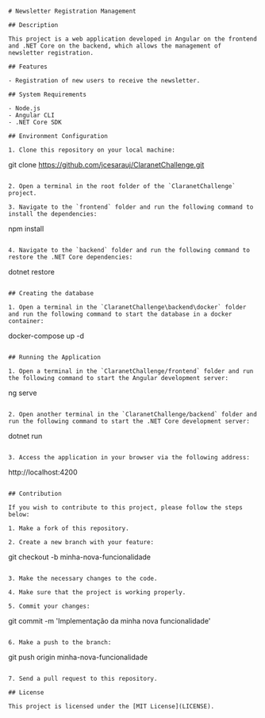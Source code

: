 ```Claranet Challenge

# Newsletter Registration Management

## Description

This project is a web application developed in Angular on the frontend and .NET Core on the backend, which allows the management of newsletter registration.

## Features

- Registration of new users to receive the newsletter.

## System Requirements

- Node.js
- Angular CLI
- .NET Core SDK

## Environment Configuration

1. Clone this repository on your local machine:

   ```
   git clone https://github.com/jcesarauj/ClaranetChallenge.git
   ```

2. Open a terminal in the root folder of the `ClaranetChallenge` project.

3. Navigate to the `frontend` folder and run the following command to install the dependencies:

   ```
   npm install
   ```

4. Navigate to the `backend` folder and run the following command to restore the .NET Core dependencies:

   ```
   dotnet restore
   ```

## Creating the database

1. Open a terminal in the `ClaranetChallenge\backend\docker` folder and run the following command to start the database in a docker container:

```
   docker-compose up -d
```

## Running the Application

1. Open a terminal in the `ClaranetChallenge/frontend` folder and run the following command to start the Angular development server:

   ```
   ng serve
   ```

2. Open another terminal in the `ClaranetChallenge/backend` folder and run the following command to start the .NET Core development server:

   ```
   dotnet run
   ```

3. Access the application in your browser via the following address:

   ```
   http://localhost:4200
   ```

## Contribution

If you wish to contribute to this project, please follow the steps below:

1. Make a fork of this repository.

2. Create a new branch with your feature:

   ```
   git checkout -b minha-nova-funcionalidade
   ```

3. Make the necessary changes to the code.

4. Make sure that the project is working properly.

5. Commit your changes:

   ```
   git commit -m 'Implementação da minha nova funcionalidade'
   ```

6. Make a push to the branch:

   ```
   git push origin minha-nova-funcionalidade
   ```

7. Send a pull request to this repository.

## License

This project is licensed under the [MIT License](LICENSE).
